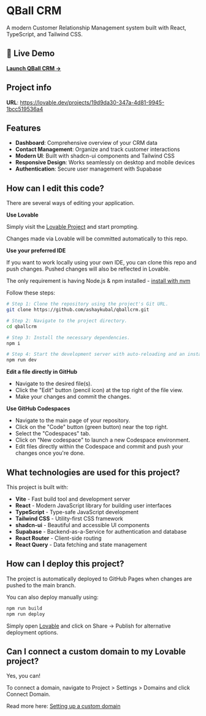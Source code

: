 # QBall CRM

A modern Customer Relationship Management system built with React, TypeScript, and Tailwind CSS.

## 🚀 Live Demo

**[Launch QBall CRM →](https://ashaykubal.github.io/qballcrm/)**

## Project info

**URL**: https://lovable.dev/projects/19d9da30-347a-4d81-9945-1bcc519536a4

## Features

- **Dashboard**: Comprehensive overview of your CRM data
- **Contact Management**: Organize and track customer interactions
- **Modern UI**: Built with shadcn-ui components and Tailwind CSS
- **Responsive Design**: Works seamlessly on desktop and mobile devices
- **Authentication**: Secure user management with Supabase

## How can I edit this code?

There are several ways of editing your application.

**Use Lovable**

Simply visit the [Lovable Project](https://lovable.dev/projects/19d9da30-347a-4d81-9945-1bcc519536a4) and start prompting.

Changes made via Lovable will be committed automatically to this repo.

**Use your preferred IDE**

If you want to work locally using your own IDE, you can clone this repo and push changes. Pushed changes will also be reflected in Lovable.

The only requirement is having Node.js & npm installed - [install with nvm](https://github.com/nvm-sh/nvm#installing-and-updating)

Follow these steps:

```sh
# Step 1: Clone the repository using the project's Git URL.
git clone https://github.com/ashaykubal/qballcrm.git

# Step 2: Navigate to the project directory.
cd qballcrm

# Step 3: Install the necessary dependencies.
npm i

# Step 4: Start the development server with auto-reloading and an instant preview.
npm run dev
```

**Edit a file directly in GitHub**

- Navigate to the desired file(s).
- Click the "Edit" button (pencil icon) at the top right of the file view.
- Make your changes and commit the changes.

**Use GitHub Codespaces**

- Navigate to the main page of your repository.
- Click on the "Code" button (green button) near the top right.
- Select the "Codespaces" tab.
- Click on "New codespace" to launch a new Codespace environment.
- Edit files directly within the Codespace and commit and push your changes once you're done.

## What technologies are used for this project?

This project is built with:

- **Vite** - Fast build tool and development server
- **React** - Modern JavaScript library for building user interfaces
- **TypeScript** - Type-safe JavaScript development
- **Tailwind CSS** - Utility-first CSS framework
- **shadcn-ui** - Beautiful and accessible UI components
- **Supabase** - Backend-as-a-Service for authentication and database
- **React Router** - Client-side routing
- **React Query** - Data fetching and state management

## How can I deploy this project?

The project is automatically deployed to GitHub Pages when changes are pushed to the main branch.

You can also deploy manually using:

```sh
npm run build
npm run deploy
```

Simply open [Lovable](https://lovable.dev/projects/19d9da30-347a-4d81-9945-1bcc519536a4) and click on Share → Publish for alternative deployment options.

## Can I connect a custom domain to my Lovable project?

Yes, you can!

To connect a domain, navigate to Project > Settings > Domains and click Connect Domain.

Read more here: [Setting up a custom domain](https://docs.lovable.dev/tips-tricks/custom-domain#step-by-step-guide)
